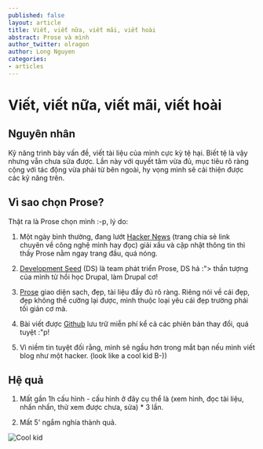 ```yaml
---
published: false
layout: article
title: Viết, viết nữa, viết mãi, viết hoài
abstract: Prose và mình
author_twitter: olragon
author: Long Nguyen
categories:
- articles
---
```


# Viết, viết nữa, viết mãi, viết hoài

## Nguyên nhân
Kỹ năng trình bày vấn đề, viết tài liệu của mình cực kỳ tệ hại. Biết tệ là vậy nhưng vẫn chưa sửa được. Lần này với quyết tâm vừa đủ, mục tiêu rõ ràng cộng với tác động vừa phải từ bên ngoài, hy vọng mình sẽ cải thiện được các kỹ năng trên.

## Vì sao chọn Prose?
Thật ra là Prose chọn mình :-p, lý do:

1. Một ngày bình thường, đang lướt [Hacker News][1] (trang chia sẻ link chuyên về công nghệ mình hay đọc) giải xầu và cập nhật thông tin thì thấy Prose nằm ngay trang đầu, quá nóng.

2. [Development Seed][2] (DS) là team phát triển Prose, DS hả :"> thần tượng của mình từ hồi học Drupal, làm Drupal cơ!

3. [Prose][3] giao diện sạch, đẹp, tài liệu đầy đủ rõ ràng. Riêng nói về cái đẹp, đẹp không thể cưỡng lại được, mình thuộc loại yêu cái đẹp trường phái tối giản cơ mà.

4. Bài viết được [Github][4] lưu trữ miễn phí kể cả các phiên bản thay đổi, quá tuyệt :"p!

5. Vì niềm tin tuyệt đối rằng, mình sẽ ngầu hơn trong mắt bạn nếu mình viết blog như một hacker. (look like a cool kid B-))

## Hệ quả

1. Mất gần 1h cấu hình - cấu hình ở đây cụ thể là (xem hình, đọc tài liệu, nhấn nhấn, thử xem được chưa, sửa) * 3 lần.

2. Mất 5' ngắm nghía thành quả.


![Cool kid](http://i.minus.com/iJtYSW1RcmBWZ.jpg)

[1]: http://news.ycombinator.com
[2]: http://developmentseed.org
[3]: http://prose.io
[4]: http://github.com
